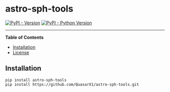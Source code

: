 # astro-sph-tools

[![PyPI - Version](https://img.shields.io/pypi/v/astro-sph-tools.svg)](https://pypi.org/project/astro-sph-tools)
[![PyPI - Python Version](https://img.shields.io/pypi/pyversions/astro-sph-tools.svg)](https://pypi.org/project/astro-sph-tools)

-----

**Table of Contents**

- [Installation](#installation)
- [License](#license)

## Installation

```console
pip install astro-sph-tools
pip install https://github.com/QuasarX1/astro-sph-tools.git
```
